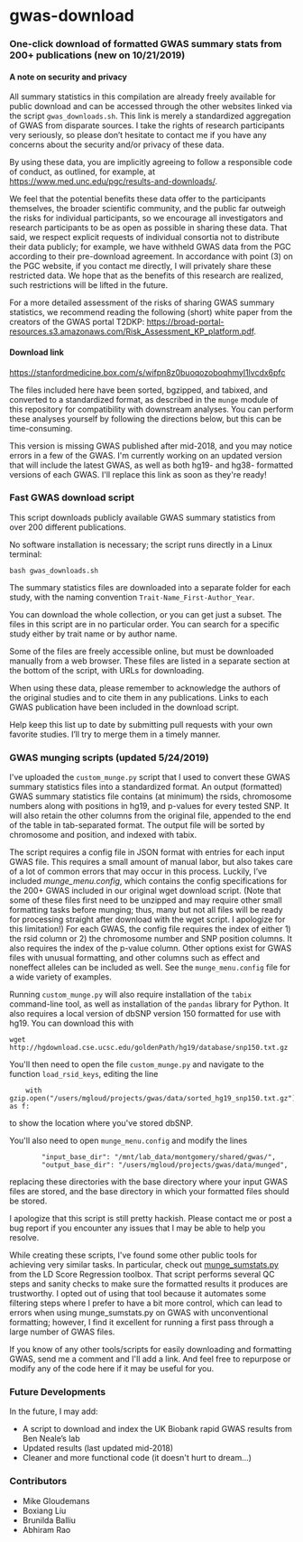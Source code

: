 # gwas-download

### One-click download of formatted GWAS summary stats from 200+ publications (new on 10/21/2019)

#### A note on security and privacy

All summary statistics in this compilation are already freely available for public download and can be accessed through the other websites linked via the script `gwas_downloads.sh`. This link is merely a standardized aggregation of GWAS from disparate sources. I take the rights of research participants very seriously, so please don’t hesitate to contact me if you have any concerns about the security and/or privacy of these data.

By using these data, you are implicitly agreeing to follow a responsible code of conduct, as outlined, for example, at https://www.med.unc.edu/pgc/results-and-downloads/.

We feel that the potential benefits these data offer to the participants themselves, the broader scientific community, and the public far outweigh the risks for individual participants, so we encourage all investigators and research participants to be as open as possible in sharing these data. That said, we respect explicit requests of individual consortia not to distribute their data publicly; for example, we have withheld GWAS data from the PGC according to their pre-download agreement. In accordance with point (3) on the PGC website, if you contact me directly, I will privately share these restricted data. We hope that as the benefits of this research are realized, such restrictions will be lifted in the future.

For a more detailed assessment of the risks of sharing GWAS summary statistics, we recommend reading the following (short) white paper from the creators of the GWAS portal T2DKP: https://broad-portal-resources.s3.amazonaws.com/Risk_Assessment_KP_platform.pdf.

#### Download link

https://stanfordmedicine.box.com/s/wifpn8z0buoqozoboqhmyl1lvcdx6pfc

The files included here have been sorted, bgzipped, and tabixed, and converted to a standardized format,
as described in the `munge` module of this repository for compatibility with downstream analyses. You can
perform these analyses yourself by following the directions below, but this can be time-consuming.

This version is missing GWAS published after mid-2018, and you may notice errors in a few of the
GWAS. I'm currently working on an updated version that will include the latest GWAS, as well as both
hg19- and hg38- formatted versions of each GWAS. I'll replace this link as soon as they're ready!

### Fast GWAS download script 

This script downloads publicly available GWAS summary statistics from over 200 different publications.

No software installation is necessary; the script runs directly in a Linux terminal:

```bash gwas_downloads.sh```

The summary statistics files are downloaded into a separate folder for each study, with the naming convention `Trait-Name_First-Author_Year`.

You can download the whole collection, or you can get just a subset. The files in this script are in no particular order. You can search for a specific study either by trait name or by author name.

Some of the files are freely accessible online, but must be downloaded manually from a web browser. These files are listed in a separate section at the bottom of the script, with URLs for downloading.

When using these data, please remember to acknowledge the authors of the original studies and to cite them in any publications. Links to each GWAS publication have been included in the download script.

Help keep this list up to date by submitting pull requests with your own favorite studies. I’ll try to merge them in a timely manner.

### GWAS munging scripts (updated 5/24/2019)

I've uploaded the `custom_munge.py` script that I used to convert these GWAS summary 
statistics files into a standardized format. An output (formatted) GWAS summary 
statistics file contains (at minimum) the rsids, chromosome numbers along with positions 
in hg19, and p-values for every tested SNP. It will also retain the other columns 
from the original file, appended to the end of the table in tab-separated format. 
The output file will be sorted by chromosome and position, and indexed with tabix.

The script requires a config file in JSON format with entries for each input GWAS file. 
This requires a small amount of manual labor, but also takes care of a lot of common errors 
that may occur in this process. Luckily, I’ve included _munge_menu.config_, which contains 
the config specifications for the 200+ GWAS included in our original wget download script. 
(Note that some of these files first need to be unzipped and may require other small formatting
tasks before munging; thus, many but not all files will be ready for processing straight 
after download with the wget script. I apologize for this limitation!) For each GWAS, 
the config file requires the index of either 1) the rsid column or 2) the chromosome 
number and SNP position columns. It also requires the index of the p-value column. 
Other options exist for GWAS files with unusual formatting, and other columns such as 
effect and noneffect alleles can be included as well. See the `munge_menu.config` file
for a wide variety of examples.

Running `custom_munge.py` will also require installation of the `tabix` command-line
tool, as well as installation of the `pandas` library for Python. It also requires a
local version of dbSNP version 150 formatted for use with hg19. You can download this with

```
wget http://hgdownload.cse.ucsc.edu/goldenPath/hg19/database/snp150.txt.gz
```

You'll then need to open the file `custom_munge.py` and navigate to the function
`load_rsid_keys`, editing the line

```
    with gzip.open("/users/mgloud/projects/gwas/data/sorted_hg19_snp150.txt.gz") as f:
```
to show the location where you've stored dbSNP.

You'll also need to open `munge_menu.config` and modify the lines

```
        "input_base_dir": "/mnt/lab_data/montgomery/shared/gwas/",
        "output_base_dir": "/users/mgloud/projects/gwas/data/munged",
```
replacing these directories with the base directory where your input GWAS files are stored,
and the base directory in which your formatted files should be stored.

I apologize that this script is still pretty hackish. Please contact me or post a bug report if
you encounter any issues that I may be able to help you resolve.

While creating these scripts, I've found some other public tools for achieving very 
similar tasks. In particular, check out [munge_sumstats.py](https://github.com/bulik/ldsc/blob/master/munge_sumstats.py)
from the LD Score Regression toolbox. That script performs several QC steps and sanity checks 
to make sure the formatted results it produces are trustworthy. I opted out of using that 
tool because it automates some filtering steps where I prefer to have a bit more control, 
which can lead to errors when using munge_sumstats.py on GWAS with unconventional formatting; 
however, I find it excellent for running a first pass through a large number of GWAS files.

If you know of any other tools/scripts for easily downloading and formatting GWAS, send me 
a comment and I'll add a link. And feel free to repurpose or modify any of the code 
here if it may be useful for you.

### Future Developments

In the future, I may add:
* A script to download and index the UK Biobank rapid GWAS results from Ben Neale’s lab
* Updated results (last updated mid-2018)
* Cleaner and more functional code (it doesn't hurt to dream...)

### Contributors

* Mike Gloudemans
* Boxiang Liu
* Brunilda Balliu
* Abhiram Rao
